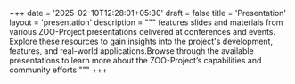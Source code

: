 +++
date = '2025-02-10T12:28:01+05:30'
draft = false
title = 'Presentation'
layout = 'presentation'
description = """ features slides and materials from various ZOO-Project presentations delivered at conferences and events. Explore these resources to gain insights into the project's development, features, and real-world applications.Browse through the available presentations to learn more about the ZOO-Project’s capabilities and community efforts """
+++
